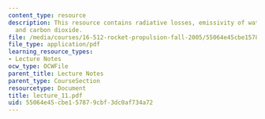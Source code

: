 ```yaml
---
content_type: resource
description: This resource contains radiative losses, emissivity of water vapours
  and carbon dioxide.
file: /media/courses/16-512-rocket-propulsion-fall-2005/55064e45cbe157879cbf3dc0af734a72_lecture_11.pdf
file_type: application/pdf
learning_resource_types:
- Lecture Notes
ocw_type: OCWFile
parent_title: Lecture Notes
parent_type: CourseSection
resourcetype: Document
title: lecture_11.pdf
uid: 55064e45-cbe1-5787-9cbf-3dc0af734a72
---
```

